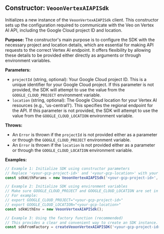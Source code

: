 ## Constructor: `VeoonVertexAIAPISdk`

Initializes a new instance of the `VeoonVertexAIAPISdk` client. This constructor sets up the configuration required to communicate with the Veo on Vertex AI API, including the Google Cloud project ID and location.

**Purpose:**
The constructor's main purpose is to configure the SDK with the necessary project and location details, which are essential for making API requests to the correct Vertex AI endpoint. It offers flexibility by allowing these details to be provided either directly as arguments or through environment variables.

**Parameters:**
- `projectId` (string, optional): Your Google Cloud project ID. This is a unique identifier for your Google Cloud project. If this parameter is not provided, the SDK will attempt to use the value from the `GOOGLE_CLOUD_PROJECT` environment variable.
- `location` (string, optional): The Google Cloud location for your Vertex AI resources (e.g., 'us-central1'). This specifies the regional endpoint for the API. If this parameter is not provided, the SDK will attempt to use the value from the `GOOGLE_CLOUD_LOCATION` environment variable.

**Throws:**
- An `Error` is thrown if the `projectId` is not provided either as a parameter or through the `GOOGLE_CLOUD_PROJECT` environment variable.
- An `Error` is thrown if the `location` is not provided either as a parameter or through the `GOOGLE_CLOUD_LOCATION` environment variable.

**Examples:**

```typescript
// Example 1: Initialize SDK using constructor parameters
// Replace '<your-gcp-project-id>' and '<your-gcp-location>' with your actual project ID and location.
const sdkWithParams = new VeoonVertexAIAPISdk('<your-gcp-project-id>', '<your-gcp-location>');

// Example 2: Initialize SDK using environment variables
// Make sure GOOGLE_CLOUD_PROJECT and GOOGLE_CLOUD_LOCATION are set in your environment.
// For example:
// export GOOGLE_CLOUD_PROJECT="<your-gcp-project-id>"
// export GOOGLE_CLOUD_LOCATION="<your-gcp-location>"
const sdkWithEnv = new VeoonVertexAIAPISdk();

// Example 3: Using the factory function (recommended)
// This provides a clear and convenient way to create an SDK instance.
const sdkFromFactory = createVeoonVertexAIAPISDK('<your-gcp-project-id>', '<your-gcp-location>');
```